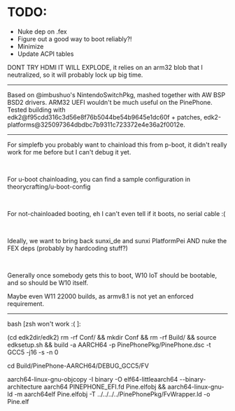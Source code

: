 # TODO:
* Nuke dep on .fex
* Figure out a good way to boot reliably?!
* Minimize
* Update ACPI tables

DONT TRY HDMI IT WILL EXPLODE, it relies on an arm32 blob that I neutralized, so it will probably lock up big time.

-----

Based on @imbushuo's NintendoSwitchPkg, mashed together with AW BSP BSD2 drivers. ARM32 UEFI wouldn't be
much useful on the PinePhone. Tested building with edk2@f95cdd316c3d56e8f76b5044be54b9645e1dc60f + patches,
edk2-platforms@325097364dbdbc7b9311c723372e4e36a2f0012e.

-----

For simplefb you probably want to chainload this from p-boot, it didn't really work for me before
but I can't debug it yet.

</br>

For u-boot chainloading, you can find a sample configuration in theorycrafting/u-boot-config

</br>

For not-chainloaded booting, eh I can't even tell if it boots, no serial cable :(

</br>

Ideally, we want to bring back sunxi_de and sunxi PlatformPei AND nuke the FEX deps (probably by hardcoding stuff?)

</br>

Generally once somebody gets this to boot, W10 IoT should be bootable, and so should be W10 itself.

Maybe even W11 22000 builds, as armv8.1 is not yet an enforced requirement.

-----

bash [zsh won't work :( ]:

(cd edk2dir/edk2)
rm -rf Conf/ && mkdir Conf && rm -rf Build/ && source edksetup.sh && build -a AARCH64 -p PinePhonePkg/PinePhone.dsc -t GCC5 -j16 -s -n 0

cd Build/PinePhone-AARCH64/DEBUG_GCC5/FV

aarch64-linux-gnu-objcopy -I binary -O elf64-littleaarch64 --binary-architecture aarch64 PINEPHONE_EFI.fd Pine.elfobj && aarch64-linux-gnu-ld -m aarch64elf Pine.elfobj -T ../../../../PinePhonePkg/FvWrapper.ld -o Pine.elf
